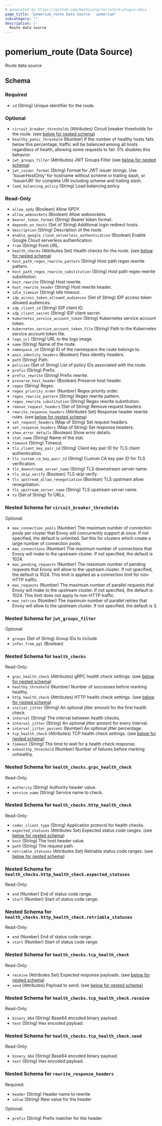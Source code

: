 ```yaml
---
# generated by https://github.com/hashicorp/terraform-plugin-docs
page_title: "pomerium_route Data Source - pomerium"
subcategory: ""
description: |-
  Route data source
---
```


# pomerium_route (Data Source)

Route data source



<!-- schema generated by tfplugindocs -->
## Schema

### Required

- `id` (String) Unique identifier for the route.

### Optional

- `circuit_breaker_thresholds` (Attributes) Circuit breaker thresholds for the route. (see [below for nested schema](#nestedatt--circuit_breaker_thresholds))
- `healthy_panic_threshold` (Number) If the number of healthy hosts falls below this percentage, traffic will be balanced among all hosts regardless of health, allowing some requests to fail. 0% disables this behavior.
- `jwt_groups_filter` (Attributes) JWT Groups Filter (see [below for nested schema](#nestedatt--jwt_groups_filter))
- `jwt_issuer_format` (String) Format for JWT issuer strings. Use 'IssuerHostOnly' for hostname without scheme or trailing slash, or 'IssuerURI' for complete URI including scheme and trailing slash.
- `load_balancing_policy` (String) Load balancing policy.

### Read-Only

- `allow_spdy` (Boolean) Allow SPDY.
- `allow_websockets` (Boolean) Allow websockets.
- `bearer_token_format` (String) Bearer token format.
- `depends_on_hosts` (Set of String) Additional login redirect hosts.
- `description` (String) Description of the route.
- `enable_google_cloud_serverless_authentication` (Boolean) Enable Google Cloud serverless authentication.
- `from` (String) From URL.
- `health_checks` (Attributes Set) Health checks for the route. (see [below for nested schema](#nestedatt--health_checks))
- `host_path_regex_rewrite_pattern` (String) Host path regex rewrite pattern.
- `host_path_regex_rewrite_substitution` (String) Host path regex rewrite substitution.
- `host_rewrite` (String) Host rewrite.
- `host_rewrite_header` (String) Host rewrite header.
- `idle_timeout` (String) Idle timeout.
- `idp_access_token_allowed_audiences` (Set of String) IDP access token allowed audiences.
- `idp_client_id` (String) IDP client ID.
- `idp_client_secret` (String) IDP client secret.
- `kubernetes_service_account_token` (String) Kubernetes service account token.
- `kubernetes_service_account_token_file` (String) Path to the Kubernetes service account token file.
- `logo_url` (String) URL to the logo image.
- `name` (String) Name of the route.
- `namespace_id` (String) ID of the namespace the route belongs to.
- `pass_identity_headers` (Boolean) Pass identity headers.
- `path` (String) Path.
- `policies` (Set of String) List of policy IDs associated with the route.
- `prefix` (String) Prefix.
- `prefix_rewrite` (String) Prefix rewrite.
- `preserve_host_header` (Boolean) Preserve host header.
- `regex` (String) Regex.
- `regex_priority_order` (Number) Regex priority order.
- `regex_rewrite_pattern` (String) Regex rewrite pattern.
- `regex_rewrite_substitution` (String) Regex rewrite substitution.
- `remove_request_headers` (Set of String) Remove request headers.
- `rewrite_response_headers` (Attributes Set) Response header rewrite rules. (see [below for nested schema](#nestedatt--rewrite_response_headers))
- `set_request_headers` (Map of String) Set request headers.
- `set_response_headers` (Map of String) Set response headers.
- `show_error_details` (Boolean) Show error details.
- `stat_name` (String) Name of the stat.
- `timeout` (String) Timeout.
- `tls_client_key_pair_id` (String) Client key pair ID for TLS client authentication.
- `tls_custom_ca_key_pair_id` (String) Custom CA key pair ID for TLS verification.
- `tls_downstream_server_name` (String) TLS downstream server name.
- `tls_skip_verify` (Boolean) TLS skip verify.
- `tls_upstream_allow_renegotiation` (Boolean) TLS upstream allow renegotiation.
- `tls_upstream_server_name` (String) TLS upstream server name.
- `to` (Set of String) To URLs.

<a id="nestedatt--circuit_breaker_thresholds"></a>
### Nested Schema for `circuit_breaker_thresholds`

Optional:

- `max_connection_pools` (Number) The maximum number of connection pools per cluster that Envoy will concurrently support at once. If not specified, the default is unlimited. Set this for clusters which create a large number of connection pools.
- `max_connections` (Number) The maximum number of connections that Envoy will make to the upstream cluster. If not specified, the default is 1024.
- `max_pending_requests` (Number) The maximum number of pending requests that Envoy will allow to the upstream cluster. If not specified, the default is 1024. This limit is applied as a connection limit for non-HTTP traffic.
- `max_requests` (Number) The maximum number of parallel requests that Envoy will make to the upstream cluster. If not specified, the default is 1024. This limit does not apply to non-HTTP traffic.
- `max_retries` (Number) The maximum number of parallel retries that Envoy will allow to the upstream cluster. If not specified, the default is 3.


<a id="nestedatt--jwt_groups_filter"></a>
### Nested Schema for `jwt_groups_filter`

Optional:

- `groups` (Set of String) Group IDs to include
- `infer_from_ppl` (Boolean)


<a id="nestedatt--health_checks"></a>
### Nested Schema for `health_checks`

Read-Only:

- `grpc_health_check` (Attributes) gRPC health check settings. (see [below for nested schema](#nestedatt--health_checks--grpc_health_check))
- `healthy_threshold` (Number) Number of successes before marking healthy.
- `http_health_check` (Attributes) HTTP health check settings. (see [below for nested schema](#nestedatt--health_checks--http_health_check))
- `initial_jitter` (String) An optional jitter amount for the first health check.
- `interval` (String) The interval between health checks.
- `interval_jitter` (String) An optional jitter amount for every interval.
- `interval_jitter_percent` (Number) An optional jitter percentage.
- `tcp_health_check` (Attributes) TCP health check settings. (see [below for nested schema](#nestedatt--health_checks--tcp_health_check))
- `timeout` (String) The time to wait for a health check response.
- `unhealthy_threshold` (Number) Number of failures before marking unhealthy.

<a id="nestedatt--health_checks--grpc_health_check"></a>
### Nested Schema for `health_checks.grpc_health_check`

Read-Only:

- `authority` (String) Authority header value.
- `service_name` (String) Service name to check.


<a id="nestedatt--health_checks--http_health_check"></a>
### Nested Schema for `health_checks.http_health_check`

Read-Only:

- `codec_client_type` (String) Application protocol for health checks.
- `expected_statuses` (Attributes Set) Expected status code ranges. (see [below for nested schema](#nestedatt--health_checks--http_health_check--expected_statuses))
- `host` (String) The host header value.
- `path` (String) The request path.
- `retriable_statuses` (Attributes Set) Retriable status code ranges. (see [below for nested schema](#nestedatt--health_checks--http_health_check--retriable_statuses))

<a id="nestedatt--health_checks--http_health_check--expected_statuses"></a>
### Nested Schema for `health_checks.http_health_check.expected_statuses`

Read-Only:

- `end` (Number) End of status code range.
- `start` (Number) Start of status code range.


<a id="nestedatt--health_checks--http_health_check--retriable_statuses"></a>
### Nested Schema for `health_checks.http_health_check.retriable_statuses`

Read-Only:

- `end` (Number) End of status code range.
- `start` (Number) Start of status code range.



<a id="nestedatt--health_checks--tcp_health_check"></a>
### Nested Schema for `health_checks.tcp_health_check`

Read-Only:

- `receive` (Attributes Set) Expected response payloads. (see [below for nested schema](#nestedatt--health_checks--tcp_health_check--receive))
- `send` (Attributes) Payload to send. (see [below for nested schema](#nestedatt--health_checks--tcp_health_check--send))

<a id="nestedatt--health_checks--tcp_health_check--receive"></a>
### Nested Schema for `health_checks.tcp_health_check.receive`

Read-Only:

- `binary_b64` (String) Base64 encoded binary payload.
- `text` (String) Hex encoded payload.


<a id="nestedatt--health_checks--tcp_health_check--send"></a>
### Nested Schema for `health_checks.tcp_health_check.send`

Read-Only:

- `binary_b64` (String) Base64 encoded binary payload.
- `text` (String) Hex encoded payload.




<a id="nestedatt--rewrite_response_headers"></a>
### Nested Schema for `rewrite_response_headers`

Required:

- `header` (String) Header name to rewrite
- `value` (String) New value for the header

Optional:

- `prefix` (String) Prefix matcher for the header
